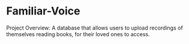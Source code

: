 # Familiar-Voice
Project Overview:
  A database that allows users to upload recordings of themselves reading books, for their loved ones to access.
